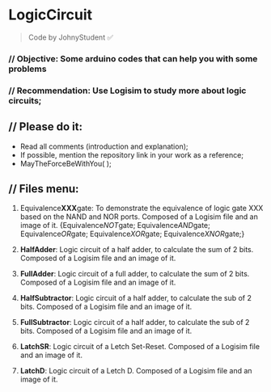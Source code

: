 # LogicCircuit
> Code by JohnyStudent :white_check_mark:
### // Objective: Some arduino codes that can help you with some problems
### // Recommendation: Use Logisim to study more about logic circuits;
## // Please do it:
  - Read all comments (introduction and explanation);
  - If possible, mention the repository link in your work as a reference;
  - MayTheForceBeWithYou( );

## // Files menu:
  1. Equivalence**XXX**gate: To demonstrate the equivalence of logic gate XXX based on the NAND and NOR ports. Composed of a Logisim file and an image of it.
 {Equivalence*NOT*gate; Equivalence*AND*gate; Equivalence*OR*gate; Equivalence*XOR*gate; Equivalence*XNOR*gate;}
  
  2. **HalfAdder**: Logic circuit of a half adder, to calculate the sum of 2 bits. Composed of a Logisim file and an image of it.
  3. **FullAdder**: Logic circuit of a full adder, to calculate the sum of 2 bits. Composed of a Logisim file and an image of it.
  4. **HalfSubtractor**: Logic circuit of a half adder, to calculate the sub of 2 bits. Composed of a Logisim file and an image of it.
  5. **FullSubtractor**: Logic circuit of a half adder, to calculate the sub of 2 bits. Composed of a Logisim file and an image of it.
  6. **LatchSR**: Logic circuit of a Letch Set-Reset. Composed of a Logisim file and an image of it.
  7. **LatchD**: Logic circuit of a Letch D. Composed of a Logisim file and an image of it.

